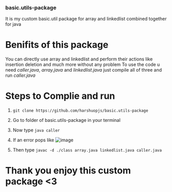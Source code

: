 ### basic.utils-package
It is my custom basic.util package for array and linkedlist combined together for java 


# Benifits of this package
You can directly use array and linkedlist and perform their actions like insertion deletion and much more without any problem
To use the code u need *caller.java*, *array.java* and *linkedlist.java* 
just compile all of three and run *caller.java*

# Steps to Complie and run 

1. `git clone https://github.com/harshuopjs/basic.utils-package`
2. Go to folder of basic.utils-package in your terminal
3. Now type `java caller`
4. If an error pops like
   ![image](https://github.com/user-attachments/assets/39bd4a39-29b1-42d1-bb6d-8e9d3ffc87c9)

5. Then type `javac -d ./class array.java linkedlist.java caller.java`


# Thank you enjoy this custom package <3 
